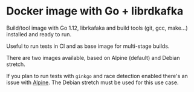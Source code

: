 # Docker image with Go + librdkafka

Build/tool image with Go 1.12, librkafaka and build tools (git, gcc, make...) installed and ready to run.

Useful to run tests in CI and as base image for multi-stage builds.

There are two images available, based on Alpine (default) and Debian stretch.

If you plan to run tests with `ginkgo` and race detection enabled there's an issue with [Alpine](https://groups.google.com/forum/#!topic/golang-nuts/WnfKCoaRP_E).
The Debian stretch must be used for this use case.
